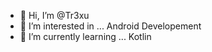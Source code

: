 - 👋 Hi, I’m @Tr3xu
- 👀 I’m interested in ... Android Developement
- 🌱 I’m currently learning ... Kotlin 

<!---
Tr3xu/Tr3xu is a ✨ special ✨ repository because its `README.md` (this file) appears on your GitHub profile.
You can click the Preview link to take a look at your changes.
--->
